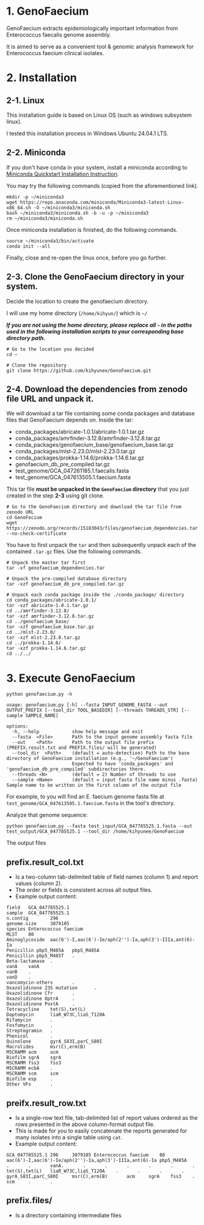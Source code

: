 # 1. GenoFaecium
GenoFaecium extracts epidemiologically important information from Enterococcus faecalis genome assembly.

It is aimed to serve as a convenient tool & genomic analysis framework for Enterococcus faecium clinical isolates.


# 2. Installation
## 2-1. Linux
This installation guide is based on Linux OS  (such as windows subsystem linux).

I tested this installation process in Windows Ubuntu 24.04.1 LTS.


## 2-2. Miniconda
If you don't have conda in your system, install a miniconda according to [Miniconda Quickstart Installation Instruction](https://www.anaconda.com/docs/getting-started/miniconda/install#quickstart-install-instructions).

You may try the following commands (copied from the aforementioned link).

```
mkdir -p ~/miniconda3
wget https://repo.anaconda.com/miniconda/Miniconda3-latest-Linux-x86_64.sh -O ~/miniconda3/miniconda.sh
bash ~/miniconda3/miniconda.sh -b -u -p ~/miniconda3
rm ~/miniconda3/miniconda.sh
```

Once miniconda installation is finished, do the following commands.

```
source ~/miniconda3/bin/activate
conda init --all
```

Finally, close and re-open the linux once, before you go further.


## 2-3. Clone the GenoFaecium directory in your system.
Decide the location to create the genofaecium directory.

I will use my home directory (`/home/kihyun/`) which is `~/`

_**If you are not using the home directory, please replace all `~` in the paths used in the following installation scripts to your corresponding base directory path.**_

```
# Go to the location you decided
cd ~

# Clone the repository
git clone https://github.com/kihyunee/GenoFaecium.git
```


## 2-4. Download the dependencies from zenodo file URL and unpack it.

We will download a tar file containing some conda packages and database files that GenoFaecium depends on. Inside the tar:
* conda_packages/abricate-1.0.1/abricate-1.0.1.tar.gz
* conda_packages/amrfinder-3.12.8/amrfinder-3.12.8.tar.gz
* conda_packages/genofaecium_base/genofaecium_base.tar.gz
* conda_packages/mlst-2.23.0/mlst-2.23.0.tar.gz
* conda_packages/prokka-1.14.6/prokka-1.14.6.tar.gz
* genofaecium_db_pre_compiled.tar.gz
* test_genome/GCA_047261185.1.faecalis.fasta
* test_genome/GCA_047613505.1.faecium.fasta

This tar file **must be unpacked in the `GenoFaecium` directory** that you just created in the step **2-3** using git clone.

```
# Go to the GenoFaecium directory and download the tar file from zenodo URL
cd GenoFecium
wget https://zenodo.org/records/15183043/files/genofaecium_dependencies.tar --no-check-certificate
```

You have to first unpack the `tar` and then subsequently unpack each of the contained `.tar.gz` files. Use the following commands.

```
# Unpack the master tar first
tar -xf genofaecium_dependencies.tar

# Unpack the pre-compiled database directory
tar -xzf genofaecium_db_pre_compiled.tar.gz

# Unpack each conda package inside the ./conda_package/ directory
cd conda_packages/abricate-1.0.1/
tar -xzf abricate-1.0.1.tar.gz
cd ../amrfinder-3.12.8/
tar -xzf amrfinder-3.12.8.tar.gz
cd ../genofaecium_base/
tar -xzf genofaecium_base.tar.gz
cd ../mlst-2.23.0/
tar -xzf mlst-2.23.0.tar.gz
cd ../prokka-1.14.6/
tar -xzf prokka-1.14.6.tar.gz
cd ../../
```


# 3. Execute GenoFaecium

```
python genofaecium.py -h

usage: genofaecium.py [-h] --fasta INPUT_GENOME_FASTA --out OUTPUT_PREFIX [--tool_dir TOOL_BASEDIR] [--threads THREADS_STR] [--sample SAMPLE_NAME]

options:
  -h, --help            show help message and exit
  --fasta  <File>       Path to the input genome assembly fasta file
  --out    <Path>       Path to the output file prefix (PREFIX.result.txt and PREFIX.files/ will be generated)
  --tool_dir  <Path>    (default = auto-detection) Path to the base directory of GenoFaecium installation (e.g., '~/GenoFaecium')
                        Expected to have 'conda_packages' and 'genofaecium_db_pre_compiled' subdirectories there.
  --threads <N>         (default = 2) Number of threads to use
  --sample <Name>       (default = input fasta file name minus .fasta) Sample name to be written in the first column of the output file
```

For example, to you will find an E. faecium genome fasta file at `test_genome/GCA_047613505.1.faecium.fasta` in the tool's directory.

Analyze that genome sequence:

```
python genofaecium.py --fasta test_input/GCA_047785525.1.fasta --out test_output/GCA_047785525.1 --tool_dir /home/kihyunee/GenoFaecium
```

The output files 
## prefix.result_col.txt
- Is a two-column tab-delimited table of field names (column 1) and report values (column 2).
- The order or fields is consistent across all output files.
- Example output content:
```
field   GCA_047785525.1
sample  GCA_047785525.1
n.contig        296
genome.size     3079105
species Enterococcus faecium
MLST    80
Aminoglycoside  aac(6')-I,aac(6')-Ie/aph(2'')-Ia,aph(3')-IIIa,ant(6)-Ia
Penicillin pbp5_M485A   pbp5_M485A
Penicillin pbp5_M485T   .
Beta-lactamase  .
vanA    vanA
vanB    .
vanD    .
vancomycin-others       .
Oxazolidinone 23S mutation      .
Oxazolidinone Cfr       .
Oxazolidinone OptrA     .
Oxazolidinone PoxtA     .
Tetracycline    tet(S),tet(L)
Daptomycin      liaR_W73C,liaS_T120A
Rifamycin       .
Fosfomycin      .
Streptogramin   .
Phenicol        .
Quinolone       gyrA_S83I,parC_S80I
Macrolides      msr(C),erm(B)
MSCRAMM acm     acm
Biofilm sgrA    sgrA
MSCRAMM fss3    fss3
MSCRAMM ecbA    .
MSCRAMM scm     scm
Biofilm esp     .
Other VFs       .
```

## preifx.result_row.txt
- Is a single-row text file, tab-delimited list of report values ordered as the rows presented in the above column-format output file.
- This is made for you to easily concatenate the reports generated for many isolates into a single table using `cat`.
- Example output content:
```
GCA_047785525.1 296     3079105 Enterococcus faecium    80      aac(6')-I,aac(6')-Ie/aph(2'')-Ia,aph(3')-IIIa,ant(6)-Ia pbp5_M485A      .       .       vanA.       .       .       .       .       .       .       tet(S),tet(L)   liaR_W73C,liaS_T120A    .       .       .       .       gyrA_S83I,parC_S80I     msr(C),erm(B)       acm     sgrA    fss3    .       scm     .       .
```

## prefix.files/ 
- Is a directory containing intermediate files
